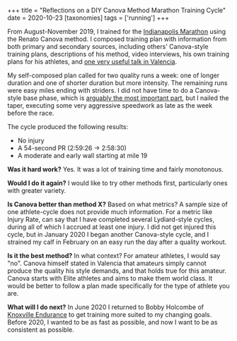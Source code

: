 +++
title = "Reflections on a DIY Canova Method Marathon Training Cycle"
date = 2020-10-23
[taxonomies]
tags = ['running']
+++

From August-November 2019, I trained for the [Indianapolis Marathon](https://monumentalmarathon.com/) using the Renato Canova method. I composed training plan with information from both primary and secondary sources, including others' Canova-style training plans, descriptions of his method, video interviews, his own training plans for his athletes, and [one very useful talk in Valencia](@/Renato-Canova-in-Valencia.md).

My self-composed plan called for two quality runs a week: one of longer duration and one of shorter duration but more intensity. The remaining runs were easy miles ending with striders. I did not have time to do a Canova-style base phase, which is [arguably the most important part](https://nateruns.blogspot.com/2015/02/throwback-thursday-meeting-canova.html), but I nailed the taper, executing some very aggressive speedwork as late as the week before the race.

The cycle produced the following results:

 - No injury
 - A 54-second PR (2:59:26 → 2:58:30)
 - A moderate and early wall starting at mile 19

**Was it hard work?** Yes. It was a lot of training time and fairly monotonous.

**Would I do it again?** I would like to try other methods first, particularly ones with greater variety.

**Is Canova better than method X?** Based on what metrics? A sample size of one athlete-cycle does not provide much information. For a metric like Injury Rate, can say that I have completed several Lydiard-style cycles, during all of which I accrued at least one injury. I did not get injured this cycle, but in January 2020 I began another Canova-style cycle, and I strained my calf in February on an easy run the day after a quality workout.

**Is it the best method?** In what context? For amateur athletes, I would say "no". Canova himself stated in Valencia that amateurs simply cannot produce the quality his style demands, and that holds true for this amateur. Canova starts with Elite athletes and aims to make them world class. It would be better to follow a plan made specifically for the type of athlete you are.

**What will I do next?** In June 2020 I returned to Bobby Holcombe of [Knoxville Endurance](http://www.knoxvilleendurance.com/) to get training more suited to my changing goals. Before 2020, I wanted to be as fast as possible, and now I want to be as consistent as possible.
